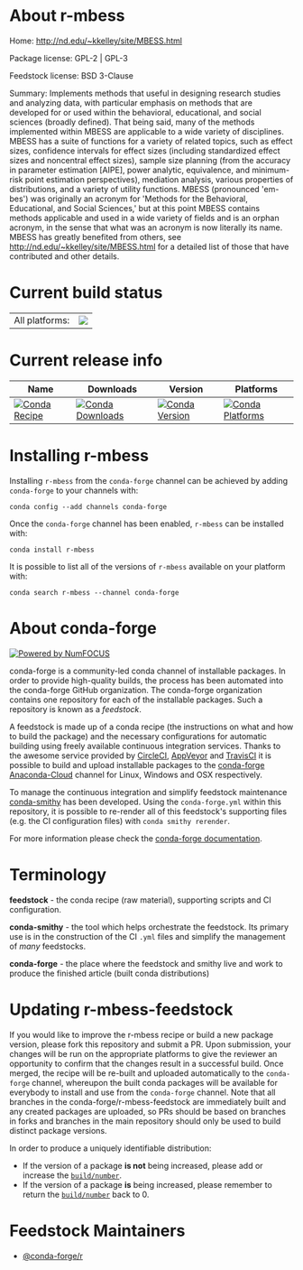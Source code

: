 About r-mbess
=============

Home: http://nd.edu/~kkelley/site/MBESS.html

Package license: GPL-2 | GPL-3

Feedstock license: BSD 3-Clause

Summary: Implements methods that useful in designing research studies and analyzing data, with  particular emphasis on methods that are developed for or used within the behavioral,  educational, and social sciences (broadly defined). That being said, many of the methods  implemented within MBESS are applicable to a wide variety of disciplines. MBESS has a  suite of functions for a variety of related topics, such as effect sizes, confidence intervals  for effect sizes (including standardized effect sizes and noncentral effect sizes), sample size planning (from the accuracy in parameter estimation [AIPE], power analytic, equivalence, and  minimum-risk point estimation perspectives), mediation analysis, various properties of  distributions, and a variety of utility functions. MBESS (pronounced 'em-bes') was originally  an acronym for 'Methods for the Behavioral, Educational, and Social Sciences,' but at this  point MBESS contains methods applicable and used in a wide variety of fields and is an  orphan acronym, in the sense that what was an acronym is now literally its name. MBESS has  greatly benefited from others, see <http://nd.edu/~kkelley/site/MBESS.html> for a detailed  list of those that have contributed and other details.



Current build status
====================


<table><tr><td>All platforms:</td>
    <td>
      <a href="https://dev.azure.com/conda-forge/feedstock-builds/_build/latest?definitionId=4229&branchName=master">
        <img src="https://dev.azure.com/conda-forge/feedstock-builds/_apis/build/status/r-mbess-feedstock?branchName=master">
      </a>
    </td>
  </tr>
</table>

Current release info
====================

| Name | Downloads | Version | Platforms |
| --- | --- | --- | --- |
| [![Conda Recipe](https://img.shields.io/badge/recipe-r--mbess-green.svg)](https://anaconda.org/conda-forge/r-mbess) | [![Conda Downloads](https://img.shields.io/conda/dn/conda-forge/r-mbess.svg)](https://anaconda.org/conda-forge/r-mbess) | [![Conda Version](https://img.shields.io/conda/vn/conda-forge/r-mbess.svg)](https://anaconda.org/conda-forge/r-mbess) | [![Conda Platforms](https://img.shields.io/conda/pn/conda-forge/r-mbess.svg)](https://anaconda.org/conda-forge/r-mbess) |

Installing r-mbess
==================

Installing `r-mbess` from the `conda-forge` channel can be achieved by adding `conda-forge` to your channels with:

```
conda config --add channels conda-forge
```

Once the `conda-forge` channel has been enabled, `r-mbess` can be installed with:

```
conda install r-mbess
```

It is possible to list all of the versions of `r-mbess` available on your platform with:

```
conda search r-mbess --channel conda-forge
```


About conda-forge
=================

[![Powered by NumFOCUS](https://img.shields.io/badge/powered%20by-NumFOCUS-orange.svg?style=flat&colorA=E1523D&colorB=007D8A)](http://numfocus.org)

conda-forge is a community-led conda channel of installable packages.
In order to provide high-quality builds, the process has been automated into the
conda-forge GitHub organization. The conda-forge organization contains one repository
for each of the installable packages. Such a repository is known as a *feedstock*.

A feedstock is made up of a conda recipe (the instructions on what and how to build
the package) and the necessary configurations for automatic building using freely
available continuous integration services. Thanks to the awesome service provided by
[CircleCI](https://circleci.com/), [AppVeyor](https://www.appveyor.com/)
and [TravisCI](https://travis-ci.org/) it is possible to build and upload installable
packages to the [conda-forge](https://anaconda.org/conda-forge)
[Anaconda-Cloud](https://anaconda.org/) channel for Linux, Windows and OSX respectively.

To manage the continuous integration and simplify feedstock maintenance
[conda-smithy](https://github.com/conda-forge/conda-smithy) has been developed.
Using the ``conda-forge.yml`` within this repository, it is possible to re-render all of
this feedstock's supporting files (e.g. the CI configuration files) with ``conda smithy rerender``.

For more information please check the [conda-forge documentation](https://conda-forge.org/docs/).

Terminology
===========

**feedstock** - the conda recipe (raw material), supporting scripts and CI configuration.

**conda-smithy** - the tool which helps orchestrate the feedstock.
                   Its primary use is in the construction of the CI ``.yml`` files
                   and simplify the management of *many* feedstocks.

**conda-forge** - the place where the feedstock and smithy live and work to
                  produce the finished article (built conda distributions)


Updating r-mbess-feedstock
==========================

If you would like to improve the r-mbess recipe or build a new
package version, please fork this repository and submit a PR. Upon submission,
your changes will be run on the appropriate platforms to give the reviewer an
opportunity to confirm that the changes result in a successful build. Once
merged, the recipe will be re-built and uploaded automatically to the
`conda-forge` channel, whereupon the built conda packages will be available for
everybody to install and use from the `conda-forge` channel.
Note that all branches in the conda-forge/r-mbess-feedstock are
immediately built and any created packages are uploaded, so PRs should be based
on branches in forks and branches in the main repository should only be used to
build distinct package versions.

In order to produce a uniquely identifiable distribution:
 * If the version of a package **is not** being increased, please add or increase
   the [``build/number``](https://conda.io/docs/user-guide/tasks/build-packages/define-metadata.html#build-number-and-string).
 * If the version of a package **is** being increased, please remember to return
   the [``build/number``](https://conda.io/docs/user-guide/tasks/build-packages/define-metadata.html#build-number-and-string)
   back to 0.

Feedstock Maintainers
=====================

* [@conda-forge/r](https://github.com/conda-forge/r/)

